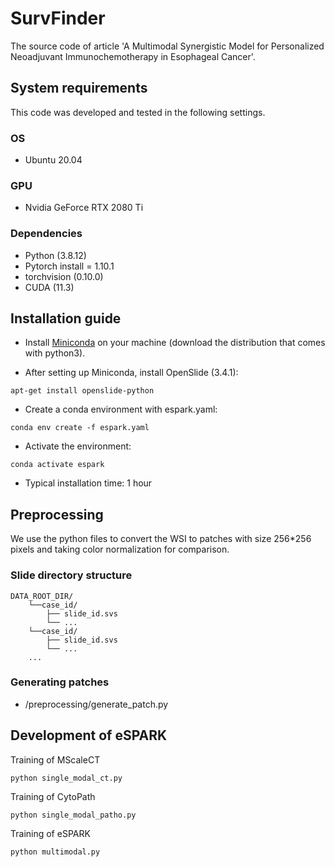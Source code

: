 # SurvFinder

The source code of article 'A Multimodal Synergistic Model for Personalized Neoadjuvant Immunochemotherapy in Esophageal Cancer'.

## System requirements
This code was developed and tested in the following settings. 
### OS
- Ubuntu 20.04
### GPU
- Nvidia GeForce RTX 2080 Ti
### Dependencies
- Python (3.8.12)
- Pytorch install = 1.10.1
- torchvision (0.10.0)
- CUDA (11.3)
## Installation guide

- Install [Miniconda](https://docs.conda.io/en/latest/miniconda.html#linux-installers) on your machine (download the distribution that comes with python3).  
  
- After setting up Miniconda, install OpenSlide (3.4.1):  
```
apt-get install openslide-python
```
- Create a conda environment with espark.yaml:
```
conda env create -f espark.yaml
```  
- Activate the environment:
```
conda activate espark
```
- Typical installation time: 1 hour

## Preprocessing
We use the python files to convert the WSI to patches with size 256*256 pixels and taking color normalization for comparison.
### Slide directory structure
```
DATA_ROOT_DIR/
    └──case_id/
        ├── slide_id.svs
        └── ...
    └──case_id/
        ├── slide_id.svs
        └── ...
    ...
```
### Generating patches
- /preprocessing/generate_patch.py
## Development of eSPARK
Training of MScaleCT
```
python single_modal_ct.py
```
Training of CytoPath
```
python single_modal_patho.py
```
Training of eSPARK
```
python multimodal.py

